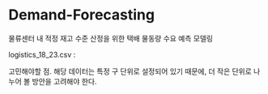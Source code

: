 # Demand-Forecasting
물류센터 내 적정 재고 수준 산정을 위한 택배 물동량 수요 예측 모델링

logistics_18_23.csv :

고민해야할 점.
해당 데이터는 특정 구 단위로 설정되어 있기 때문에, 더 작은 단위로 나누어 볼 방안을 고려해야 한다.

